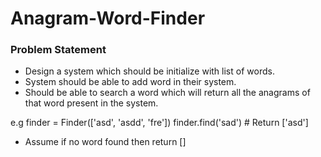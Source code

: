 # Anagram-Word-Finder

### Problem Statement

- Design a system which should be initialize with list of words.
- System should be able to add word in their system.
- Should be able to search a word which will return all the anagrams of that word present in the system.

e.g
finder = Finder(['asd', 'asdd', 'fre'])
finder.find('sad') # Return ['asd']

- Assume if no word found then return []
